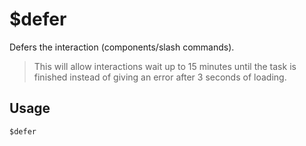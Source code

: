 # $defer

Defers the interaction (components/slash commands).
> This will allow interactions wait up to 15 minutes until the task is finished instead of giving an error after 3 seconds of loading.

## Usage
```
$defer
```
